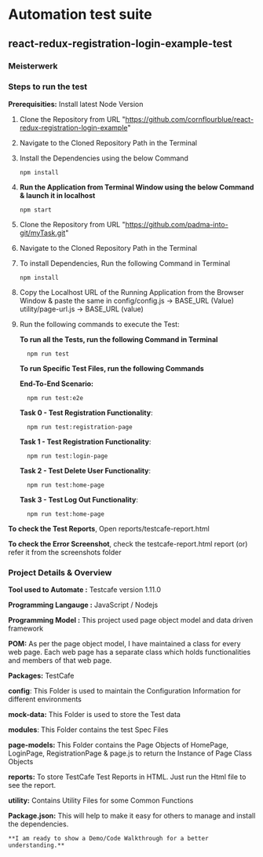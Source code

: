 # Automation test suite

## react-redux-registration-login-example-test

### Meisterwerk

### Steps to run the test

**Prerequisities:** Install latest Node Version

1.  Clone the Repository from URL "https://github.com/cornflourblue/react-redux-registration-login-example"

2.  Navigate to the Cloned Repository Path in the Terminal

3.  Install the Dependencies using the below Command

        npm install

4.  **Run the Application from Terminal Window using the below Command & launch it in localhost**

        npm start

5.  Clone the Repository from URL "https://github.com/padma-into-git/myTask.git"

6.  Navigate to the Cloned Repository Path in the Terminal

7.  To install Dependencies, Run the following Command in Terminal

        npm install

8.  Copy the Localhost URL of the Running Application from the Browser Window & paste the same in
    config/config.js -> BASE_URL (Value)
    utility/page-url.js -> BASE_URL (value)

9.  Run the following commands to execute the Test:

    **To run all the Tests, run the following Command in Terminal**

          npm run test

    **To run Specific Test Files, run the following Commands**

    **End-To-End Scenario:**

          npm run test:e2e

    **Task 0 - Test Registration Functionality**:

          npm run test:registration-page

    **Task 1 - Test Registration Functionality**:

          npm run test:login-page

    **Task 2 - Test Delete User Functionality**:

          npm run test:home-page

    **Task 3 - Test Log Out Functionality**:

          npm run test:home-page


**To check the Test Reports**, Open reports/testcafe-report.html

**To check the Error Screenshot**, check the testcafe-report.html report (or) refer it from the screenshots folder

### Project Details & Overview

**Tool used to Automate :** Testcafe version 1.11.0

**Programming Langauge :** JavaScript / Nodejs

**Programming Model :** This project used page object model and data driven framework

**POM:** As per the page object model, I have maintained a class for every web page. Each web page has a separate class which holds functionalities and members of that web page.

**Packages:** TestCafe

**config**: This Folder is used to maintain the Configuration Information for different environments

**mock-data:** This Folder is used to store the Test data

**modules**: This Folder contains the test Spec Files

**page-models:** This Folder contains the Page Objects of HomePage, LoginPage, RegistrationPage & page.js to return the Instance of Page Class Objects

**reports:** To store TestCafe Test Reports in HTML. Just run the Html file to see the report.

**utility:** Contains Utility Files for some Common Functions

**Package.json:** This will help to make it easy for others to manage and install the dependencies.

    **I am ready to show a Demo/Code Walkthrough for a better understanding.**
